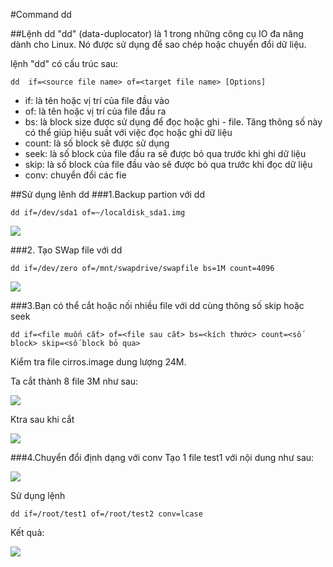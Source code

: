 #Command dd

##Lệnh dd
"dd" (data-duplocator) là 1 trong những công cụ IO đa năng dành cho Linux. Nó được sử dụng để sao chép hoặc chuyển đổi dữ liệu.

lệnh "dd" có cấu trúc sau:

    dd  if=<source file name> of=<target file name> [Options]


- if: là tên hoặc vị trí của file đầu vào
- of: là tên hoặc vị trí của file đầu ra
- bs: là block size được sử dụng để đọc hoặc ghi - file. Tăng thông số này có thể giúp hiệu suất với việc đọc hoặc ghi dữ liệu
- count: là số block sẽ được sử dụng
- seek: là số block của file đầu ra sẽ được bỏ qua trước khi ghi dữ liệu
- skip: là số block của file đầu vào sẽ được bỏ qua trước khi đọc dữ liệu
- conv: chuyển đổi các fie

##Sử dụng lênh dd
###1.Backup partion với dd
   
    dd if=/dev/sda1 of=~/localdisk_sda1.img

<img src="http://i.prntscr.com/1029ff24cb114a1983f0db420f58cd2a.png">

###2. Tạo SWap file với dd

    dd if=/dev/zero of=/mnt/swapdrive/swapfile bs=1M count=4096

<img src ="http://i.imgur.com/UNUcz3n.png">

###3.Bạn có thể cắt hoặc nối nhiều file với dd cùng thông số skip hoặc seek

    dd if=<file muốn cắt> of=<file sau cắt> bs=<kích thước> count=<số block> skip=<số block bỏ qua>

Kiểm tra file cirros.image dung lượng 24M.

Ta cắt thành 8 file 3M như sau:

<img src="http://i.imgur.com/ZRARwTH.png">

Ktra sau khi cắt

<img src="http://i.prntscr.com/a010d1829eff4ff291a767716edb9a40.png">


###4.Chuyển đổi định dạng với conv
Tạo 1 file test1 với nội dung như sau:

<img src="http://i.imgur.com/mDvHaQe.png">

Sử dụng lệnh 

    dd if=/root/test1 of=/root/test2 conv=lcase

Kết quả:

<img src="http://i.imgur.com/GoqxGuI.png">